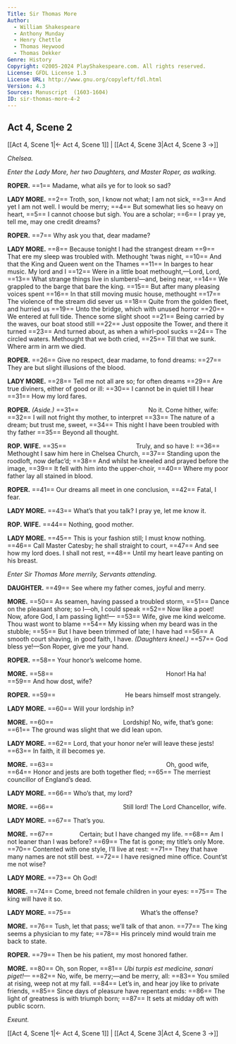 ```yaml
---
Title: Sir Thomas More
Author: 
  - William Shakespeare
  - Anthony Munday
  - Henry Chettle
  - Thomas Heywood
  - Thomas Dekker
Genre: History
Copyright: ©2005-2024 PlayShakespeare.com. All rights reserved.
License: GFDL License 1.3
License URL: http://www.gnu.org/copyleft/fdl.html
Version: 4.3
Sources: Manuscript  (1603-1604)
ID: sir-thomas-more-4-2
---
```


## Act 4, Scene 2
[[Act 4, Scene 1|← Act 4, Scene 1]] | [[Act 4, Scene 3|Act 4, Scene 3 →]]

*Chelsea.*

*Enter the Lady More, her two Daughters, and Master Roper, as walking.*

**ROPER.**
==1== Madame, what ails ye for to look so sad?

**LADY MORE.**
==2== Troth, son, I know not what; I am not sick,
==3== And yet I am not well. I would be merry;
==4== But somewhat lies so heavy on heart,
==5== I cannot choose but sigh. You are a scholar;
==6== I pray ye, tell me, may one credit dreams?

**ROPER.**
==7== Why ask you that, dear madame?

**LADY MORE.**
==8== Because tonight I had the strangest dream
==9== That ere my sleep was troubled with. Methought ’twas night,
==10== And that the King and Queen went on the Thames
==11== In barges to hear music. My lord and I
==12== Were in a little boat methought,—Lord, Lord,
==13== What strange things live in slumbers!—and, being near,
==14== We grappled to the barge that bare the king.
==15== But after many pleasing voices spent
==16== In that still moving music house, methought
==17== The violence of the stream did sever us
==18== Quite from the golden fleet, and hurried us
==19== Unto the bridge, which with unused horror
==20== We entered at full tide. Thence some slight shoot
==21== Being carried by the waves, our boat stood still
==22== Just opposite the Tower, and there it turned
==23== And turned about, as when a whirl-pool sucks
==24== The circled waters. Methought that we both cried,
==25== Till that we sunk. Where arm in arm we died.

**ROPER.**
==26== Give no respect, dear madame, to fond dreams:
==27== They are but slight illusions of the blood.

**LADY MORE.**
==28== Tell me not all are so; for often dreams
==29== Are true diviners, either of good or ill:
==30== I cannot be in quiet till I hear
==31== How my lord fares.

**ROPER.**
*(Aside.)*
==31==            No it. Come hither, wife:
==32== I will not fright thy mother, to interpret
==33== The nature of a dream; but trust me, sweet,
==34== This night I have been troubled with thy father
==35== Beyond all thought.

**ROP. WIFE.**
==35==            Truly, and so have I:
==36== Methought I saw him here in Chelsea Church,
==37== Standing upon the roodloft, now defac’d;
==38== And whilst he kneeled and prayed before the image,
==39== It fell with him into the upper-choir,
==40== Where my poor father lay all stained in blood.

**ROPER.**
==41== Our dreams all meet in one conclusion,
==42== Fatal, I fear.

**LADY MORE.**
==43== What’s that you talk? I pray ye, let me know it.

**ROP. WIFE.**
==44== Nothing, good mother.

**LADY MORE.**
==45== This is your fashion still; I must know nothing.
==46== Call Master Catesby; he shall straight to court,
==47== And see how my lord does. I shall not rest,
==48== Until my heart leave panting on his breast.

*Enter Sir Thomas More merrily, Servants attending.*

**DAUGHTER.**
==49== See where my father comes, joyful and merry.

**MORE.**
==50== As seamen, having passed a troubled storm,
==51== Dance on the pleasant shore; so I—oh, I could speak
==52== Now like a poet! Now, afore God, I am passing light!⁠—
==53== Wife, give me kind welcome. Thou wast wont to blame
==54== My kissing when my beard was in the stubble;
==55== But I have been trimmed of late; I have had
==56== A smooth court shaving, in good faith, I have.
*(Daughters kneel.)*
==57== God bless ye!—Son Roper, give me your hand.

**ROPER.**
==58== Your honor’s welcome home.

**MORE.**
==58==                   Honor! Ha ha!
==59== And how dost, wife?

**ROPER.**
==59==            He bears himself most strangely.

**LADY MORE.**
==60== Will your lordship in?

**MORE.**
==60==            Lordship! No, wife, that’s gone:
==61== The ground was slight that we did lean upon.

**LADY MORE.**
==62== Lord, that your honor ne’er will leave these jests!
==63== In faith, it ill becomes ye.

**MORE.**
==63==                   Oh, good wife,
==64== Honor and jests are both together fled;
==65== The merriest councillor of England’s dead.

**LADY MORE.**
==66== Who’s that, my lord?

**MORE.**
==66==            Still lord! The Lord Chancellor, wife.

**LADY MORE.**
==67== That’s you.

**MORE.**
==67==     Certain; but I have changed my life.
==68== Am I not leaner than I was before?
==69== The fat is gone; my title’s only More.
==70== Contented with one style, I’ll live at rest:
==71== They that have many names are not still best.
==72== I have resigned mine office. Count’st me not wise?

**LADY MORE.**
==73== Oh God!

**MORE.**
==74== Come, breed not female children in your eyes:
==75== The king will have it so.

**LADY MORE.**
==75==            What’s the offense?

**MORE.**
==76== Tush, let that pass; we’ll talk of that anon.
==77== The king seems a physician to my fate;
==78== His princely mind would train me back to state.

**ROPER.**
==79== Then be his patient, my most honored father.

**MORE.**
==80== Oh, son Roper,
==81== *Ubi turpis est medicine, sanari piget!—*
==82== No, wife, be merry;—and be merry, all:
==83== You smiled at rising, weep not at my fall.
==84== Let’s in, and hear joy like to private friends,
==85== Since days of pleasure have repentant ends:
==86== The light of greatness is with triumph born;
==87== It sets at midday oft with public scorn.

*Exeunt.*

[[Act 4, Scene 1|← Act 4, Scene 1]] | [[Act 4, Scene 3|Act 4, Scene 3 →]]
